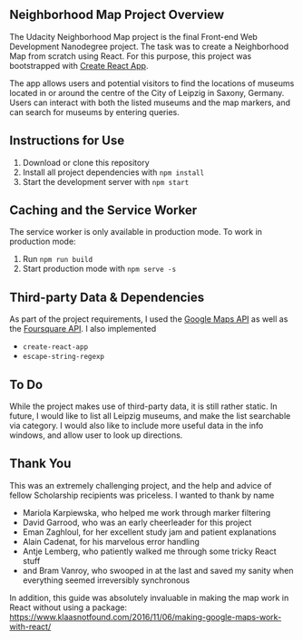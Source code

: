 ## Neighborhood Map Project Overview

The Udacity Neighborhood Map project is the final Front-end Web Development Nanodegree project. The task was to create a Neighborhood Map from scratch using React. For this purpose, this project was bootstrapped with [Create React App](https://github.com/facebookincubator/create-react-app).

The app allows users and potential visitors to find the locations of museums located in or around the centre of the City of Leipzig in Saxony, Germany. Users can interact with both the listed museums and the map markers, and can search for museums by entering queries.

## Instructions for Use

1. Download or clone this repository
2. Install all project dependencies with `npm install`
3. Start the development server with `npm start`

## Caching and the Service Worker

The service worker is only available in production mode. To work in production mode:
1. Run `npm run build`
2. Start production mode with `npm serve -s`

## Third-party Data & Dependencies

As part of the project requirements, I used the [Google Maps API](https://cloud.google.com/maps-platform/) as well as the [Foursquare API](https://developer.foursquare.com/).
I also implemented
* `create-react-app`
* `escape-string-regexp`

## To Do

While the project makes use of third-party data, it is still rather static. In future, I would like to list all Leipzig museums, and make the list searchable via category. I would also like to include more useful data in the info windows, and allow user to look up directions.

## Thank You

This was an extremely challenging project, and the help and advice of fellow Scholarship recipients was priceless. I wanted to thank by name
* Mariola Karpiewska, who helped me work through marker filtering
* David Garrood, who was an early cheerleader for this project
* Eman Zaghloul, for her excellent study jam and patient explanations
* Alain Cadenat, for his marvelous error handling
* Antje Lemberg, who patiently walked me through some tricky React stuff
* and Bram Vanroy, who swooped in at the last and saved my sanity when everything seemed irreversibly synchronous

In addition, this guide was absolutely invaluable in making the map work in React without using a package: https://www.klaasnotfound.com/2016/11/06/making-google-maps-work-with-react/
